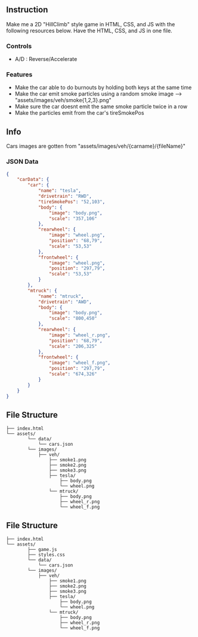 ## Instruction
Make me a 2D "HillClimb" style game in HTML, CSS, and JS with the following resources below.
Have the HTML, CSS, and JS in one file.
### Controls
- A/D : Reverse/Accelerate
### Features
- Make the car able to do burnouts by holding both keys at the same time
- Make the car emit smoke particles using a random smoke image --> "assets/images/veh/smoke{1,2,3}.png"
- Make sure the car doesnt emit the same smoke particle twice in a row
- Make the particles emit from the car's tireSmokePos
## Info
Cars images are gotten from "assets/images/veh/{carname}/{fileName}"
### JSON Data
```json
{
    "carData": {
        "car": {
            "name": "tesla",
            "drivetrain": "RWD",
            "tireSmokePos": "52,103",
            "body": {
                "image": "body.png",
                "scale": "357,106"
            },
            "rearwheel": {
                "image": "wheel.png",
                "position": "68,79",
                "scale": "53,53"
            },
            "frontwheel": {
                "image": "wheel.png",
                "position": "297,79",
                "scale": "53,53"
            }
        },
        "mtruck": {
            "name": "mtruck",
            "drivetrain": "AWD",
            "body": {
                "image": "body.png",
                "scale": "800,450"
            },
            "rearwheel": {
                "image": "wheel_r.png",
                "position": "68,79",
                "scale": "206,325"
            },
            "frontwheel": {
                "image": "wheel_f.png",
                "position": "297,79",
                "scale": "674,326"
            }
        }
    }
}
```
## File Structure
```plaintext
├── index.html
└── assets/
        └── data/
            └── cars.json
        └── images/
            ├── veh/
                ├── smoke1.png
                ├── smoke2.png
                ├── smoke3.png
                ├── tesla/
                    ├── body.png
                    └── wheel.png
                └── mtruck/
                    ├── body.png
                    ├── wheel_r.png
                    └── wheel_f.png
```
## File Structure
```plaintext
├── index.html
└── assets/
        ├── game.js
        ├── styles.css
        └── data/
            └── cars.json
        └── images/
            ├── veh/
                ├── smoke1.png
                ├── smoke2.png
                ├── smoke3.png
                ├── tesla/
                    ├── body.png
                    └── wheel.png
                └── mtruck/
                    ├── body.png
                    ├── wheel_r.png
                    └── wheel_f.png
```
